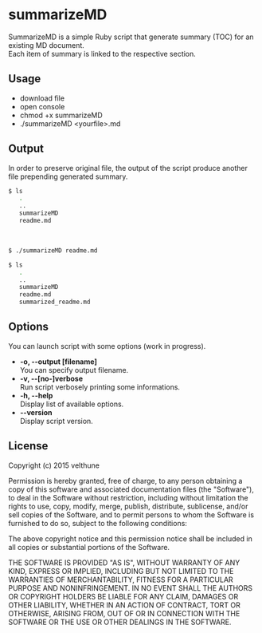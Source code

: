 # summarizeMD
SummarizeMD is a simple Ruby script that generate summary (TOC) for an existing MD document.  
Each item of summary is linked to the respective section.

## Usage
- download file
- open console
- chmod +x summarizeMD
- ./summarizeMD \<yourfile\>.md



## Output

In order to preserve original file, the output of the script produce another file prepending generated summary.
```bash
$ ls 
   .
   ..
   summarizeMD
   readme.md 
```    
<br>

```bash
$ ./summarizeMD readme.md
```

```bash
$ ls 
   .
   ..
   summarizeMD
   readme.md
   summarized_readme.md
```       
  
## Options

You can launch script with some options (work in progress).



- **-o, --output [filename]**  
You can specify output filename.  
- **-v, --[no-]verbose**  
Run script verbosely printing some informations.   
- **-h, --help**  
Display list of available options.   
- **--version**  
Display script version.  


## License

Copyright (c) 2015 velthune

Permission is hereby granted, free of charge, to any person obtaining a copy of this software and associated documentation files (the "Software"), to deal in the Software without restriction, including without limitation the rights to use, copy, modify, merge, publish, distribute, sublicense, and/or sell copies of the Software, and to permit persons to whom the Software is furnished to do so, subject to the following conditions:

The above copyright notice and this permission notice shall be included in all copies or substantial portions of the Software.

THE SOFTWARE IS PROVIDED "AS IS", WITHOUT WARRANTY OF ANY KIND, EXPRESS OR IMPLIED, INCLUDING BUT NOT LIMITED TO THE WARRANTIES OF MERCHANTABILITY, FITNESS FOR A PARTICULAR PURPOSE AND NONINFRINGEMENT. IN NO EVENT SHALL THE AUTHORS OR COPYRIGHT HOLDERS BE LIABLE FOR ANY CLAIM, DAMAGES OR OTHER LIABILITY, WHETHER IN AN ACTION OF CONTRACT, TORT OR OTHERWISE, ARISING FROM, OUT OF OR IN CONNECTION WITH THE SOFTWARE OR THE USE OR OTHER DEALINGS IN THE SOFTWARE.
